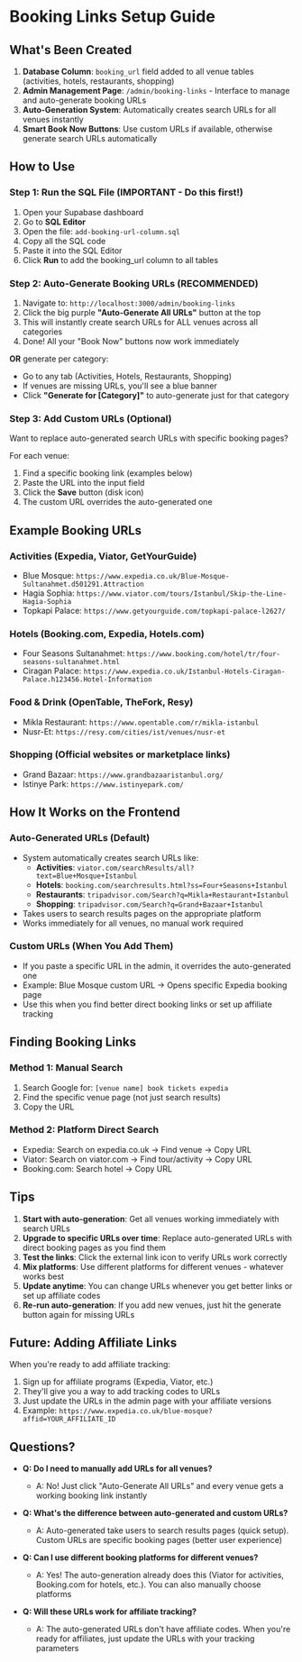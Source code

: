 # Booking Links Setup Guide

## What's Been Created

1. **Database Column**: `booking_url` field added to all venue tables (activities, hotels, restaurants, shopping)
2. **Admin Management Page**: `/admin/booking-links` - Interface to manage and auto-generate booking URLs
3. **Auto-Generation System**: Automatically creates search URLs for all venues instantly
4. **Smart Book Now Buttons**: Use custom URLs if available, otherwise generate search URLs automatically

## How to Use

### Step 1: Run the SQL File (IMPORTANT - Do this first!)

1. Open your Supabase dashboard
2. Go to **SQL Editor**
3. Open the file: `add-booking-url-column.sql`
4. Copy all the SQL code
5. Paste it into the SQL Editor
6. Click **Run** to add the booking_url column to all tables

### Step 2: Auto-Generate Booking URLs (RECOMMENDED)

1. Navigate to: `http://localhost:3000/admin/booking-links`
2. Click the big purple **"Auto-Generate All URLs"** button at the top
3. This will instantly create search URLs for ALL venues across all categories
4. Done! All your "Book Now" buttons now work immediately

**OR** generate per category:
- Go to any tab (Activities, Hotels, Restaurants, Shopping)
- If venues are missing URLs, you'll see a blue banner
- Click **"Generate for [Category]"** to auto-generate just for that category

### Step 3: Add Custom URLs (Optional)

Want to replace auto-generated search URLs with specific booking pages?

For each venue:
1. Find a specific booking link (examples below)
2. Paste the URL into the input field
3. Click the **Save** button (disk icon)
4. The custom URL overrides the auto-generated one

## Example Booking URLs

### Activities (Expedia, Viator, GetYourGuide)
- Blue Mosque: `https://www.expedia.co.uk/Blue-Mosque-Sultanahmet.d501291.Attraction`
- Hagia Sophia: `https://www.viator.com/tours/Istanbul/Skip-the-Line-Hagia-Sophia`
- Topkapi Palace: `https://www.getyourguide.com/topkapi-palace-l2627/`

### Hotels (Booking.com, Expedia, Hotels.com)
- Four Seasons Sultanahmet: `https://www.booking.com/hotel/tr/four-seasons-sultanahmet.html`
- Ciragan Palace: `https://www.expedia.co.uk/Istanbul-Hotels-Ciragan-Palace.h123456.Hotel-Information`

### Food & Drink (OpenTable, TheFork, Resy)
- Mikla Restaurant: `https://www.opentable.com/r/mikla-istanbul`
- Nusr-Et: `https://resy.com/cities/ist/venues/nusr-et`

### Shopping (Official websites or marketplace links)
- Grand Bazaar: `https://www.grandbazaaristanbul.org/`
- Istinye Park: `https://www.istinyepark.com/`

## How It Works on the Frontend

### Auto-Generated URLs (Default)
- System automatically creates search URLs like:
  - **Activities**: `viator.com/searchResults/all?text=Blue+Mosque+Istanbul`
  - **Hotels**: `booking.com/searchresults.html?ss=Four+Seasons+Istanbul`
  - **Restaurants**: `tripadvisor.com/Search?q=Mikla+Restaurant+Istanbul`
  - **Shopping**: `tripadvisor.com/Search?q=Grand+Bazaar+Istanbul`
- Takes users to search results pages on the appropriate platform
- Works immediately for all venues, no manual work required

### Custom URLs (When You Add Them)
- If you paste a specific URL in the admin, it overrides the auto-generated one
- Example: Blue Mosque custom URL → Opens specific Expedia booking page
- Use this when you find better direct booking links or set up affiliate tracking

## Finding Booking Links

### Method 1: Manual Search
1. Search Google for: `[venue name] book tickets expedia`
2. Find the specific venue page (not just search results)
3. Copy the URL

### Method 2: Platform Direct Search
- Expedia: Search on expedia.co.uk → Find venue → Copy URL
- Viator: Search on viator.com → Find tour/activity → Copy URL
- Booking.com: Search hotel → Copy URL

## Tips

1. **Start with auto-generation**: Get all venues working immediately with search URLs
2. **Upgrade to specific URLs over time**: Replace auto-generated URLs with direct booking pages as you find them
3. **Test the links**: Click the external link icon to verify URLs work correctly
4. **Mix platforms**: Use different platforms for different venues - whatever works best
5. **Update anytime**: You can change URLs whenever you get better links or set up affiliate codes
6. **Re-run auto-generation**: If you add new venues, just hit the generate button again for missing URLs

## Future: Adding Affiliate Links

When you're ready to add affiliate tracking:

1. Sign up for affiliate programs (Expedia, Viator, etc.)
2. They'll give you a way to add tracking codes to URLs
3. Just update the URLs in the admin page with your affiliate versions
4. Example: `https://www.expedia.co.uk/blue-mosque?affid=YOUR_AFFILIATE_ID`

## Questions?

- **Q: Do I need to manually add URLs for all venues?**
  - A: No! Just click "Auto-Generate All URLs" and every venue gets a working booking link instantly

- **Q: What's the difference between auto-generated and custom URLs?**
  - A: Auto-generated take users to search results pages (quick setup). Custom URLs are specific booking pages (better user experience)

- **Q: Can I use different booking platforms for different venues?**
  - A: Yes! The auto-generation already does this (Viator for activities, Booking.com for hotels, etc.). You can also manually choose platforms

- **Q: Will these URLs work for affiliate tracking?**
  - A: The auto-generated URLs don't have affiliate codes. When you're ready for affiliates, just update the URLs with your tracking parameters
